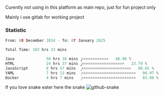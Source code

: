 Curently not using in this platform as main repo, just for fun project only

Mainly i use gitlab for working project

### Statistic
<!--START_SECTION:waka-->

```python
From: 08 December 2024 - To: 07 January 2025

Total Time: 103 hrs 33 mins

Java              50 hrs 38 mins  ͎͎͎͎͎͎͎͎͎͎͎͎͕>>>>>>>>>>>>   48.90 %
HTML              24 hrs 37 mins  ̡͎͎͎͎͎>>>>>>>>>>>>>>>>>>>   23.79 %
JavaScript        8 hrs 57 mins   ͎͎͕>>>>>>>>>>>>>>>>>>>>>>   08.65 %
YAML              7 hrs 13 mins   ͎>>>>>>>>>>>>>>>>>>>>>>>>   06.97 %
Docker            4 hrs 7 mins    ͎>>>>>>>>>>>>>>>>>>>>>>>>   03.98 %
```

<!--END_SECTION:waka-->

If you love snake eater here the snake 
<picture>
  <source media="(prefers-color-scheme: dark)" srcset="https://github.com/pradana4648/pradana4648/blob/c0566a83ca6ea5f2e46bab00e717c4c82b4b5c4c/github-contribution-grid-snake-dark.svg" />
  <source media="(prefers-color-scheme: light)" srcset="https://github.com/pradana4648/pradana4648/blob/c0566a83ca6ea5f2e46bab00e717c4c82b4b5c4c/github-contribution-grid-snake.svg" />
  <img alt="github-snake" src="https://github.com/pradana4648/pradana4648/blob/c0566a83ca6ea5f2e46bab00e717c4c82b4b5c4c/github-contribution-grid-snake.svg" />
</picture>

